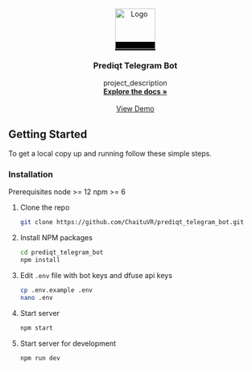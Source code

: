 
<br />
<p align="center">
  <a href="https://prediqt.com/" style="background: black;">
    <img src="https://prediqt.com/images/prediqt-beta-logo.svg" alt="Logo" width="80" height="80">
  </a>

  <h3 align="center">Prediqt Telegram Bot</h3>

  <p align="center">
    project_description
    <br />
    <a href="https://docs.prediqt.com/getting-started/what-is-prediqt"><strong>Explore the docs »</strong></a>
    <br />
    <br />
    <a href="https://t.me/PredIQt_DevBot">View Demo</a>
  </p>
</p>


<!-- GETTING STARTED -->
## Getting Started

To get a local copy up and running follow these simple steps.

### Installation

Prerequisites node >= 12 npm >= 6 


1. Clone the repo

   ```sh
   git clone https://github.com/ChaituVR/prediqt_telegram_bot.git
   ```

2. Install NPM packages

   ```sh
   cd prediqt_telegram_bot
   npm install
   ```

3. Edit `.env` file with bot keys and dfuse api keys

    ```sh
    cp .env.example .env
    nano .env
    ```
4. Start server

    ```sh
    npm start
    ```
5. Start server for development

    ```sh
    npm run dev
    ```